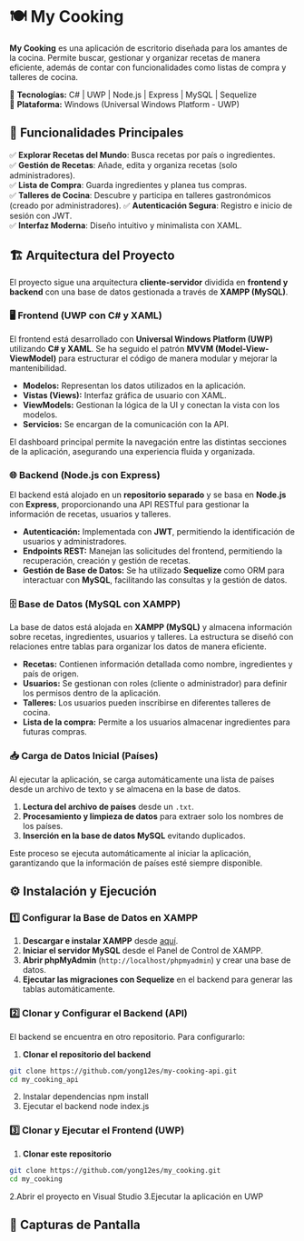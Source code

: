 # 🍽️ My Cooking

**My Cooking** es una aplicación de escritorio diseñada para los amantes de la cocina. Permite buscar, gestionar y organizar recetas de manera eficiente, además de contar con funcionalidades como listas de compra y talleres de cocina.  

📌 **Tecnologías:** C# | UWP | Node.js | Express | MySQL | Sequelize  
📌 **Plataforma:** Windows (Universal Windows Platform - UWP)  

## 🚀 Funcionalidades Principales
✅ **Explorar Recetas del Mundo**: Busca recetas por país o ingredientes.  
✅ **Gestión de Recetas**: Añade, edita y organiza recetas (solo administradores).  
✅ **Lista de Compra**: Guarda ingredientes y planea tus compras.  
✅ **Talleres de Cocina**: Descubre y participa en talleres gastronómicos (creado por administradores). 
✅ **Autenticación Segura**: Registro e inicio de sesión con JWT.  
✅ **Interfaz Moderna**: Diseño intuitivo y minimalista con XAML.  

## 🏗️ Arquitectura del Proyecto

El proyecto sigue una arquitectura **cliente-servidor** dividida en **frontend y backend** con una base de datos gestionada a través de **XAMPP (MySQL)**.  

### **🖥️ Frontend (UWP con C# y XAML)**
El frontend está desarrollado con **Universal Windows Platform (UWP)** utilizando **C# y XAML**. Se ha seguido el patrón **MVVM (Model-View-ViewModel)** para estructurar el código de manera modular y mejorar la mantenibilidad.  

- **Modelos:** Representan los datos utilizados en la aplicación.  
- **Vistas (Views):** Interfaz gráfica de usuario con XAML.  
- **ViewModels:** Gestionan la lógica de la UI y conectan la vista con los modelos.  
- **Servicios:** Se encargan de la comunicación con la API.  

El dashboard principal permite la navegación entre las distintas secciones de la aplicación, asegurando una experiencia fluida y organizada.

### **🌐 Backend (Node.js con Express)**
El backend está alojado en un **repositorio separado** y se basa en **Node.js** con **Express**, proporcionando una API RESTful para gestionar la información de recetas, usuarios y talleres.  

- **Autenticación:** Implementada con **JWT**, permitiendo la identificación de usuarios y administradores.  
- **Endpoints REST:** Manejan las solicitudes del frontend, permitiendo la recuperación, creación y gestión de recetas.  
- **Gestión de Base de Datos:** Se ha utilizado **Sequelize** como ORM para interactuar con **MySQL**, facilitando las consultas y la gestión de datos.  

### **🗄️ Base de Datos (MySQL con XAMPP)**
La base de datos está alojada en **XAMPP (MySQL)** y almacena información sobre recetas, ingredientes, usuarios y talleres. La estructura se diseñó con relaciones entre tablas para organizar los datos de manera eficiente.  

- **Recetas:** Contienen información detallada como nombre, ingredientes y país de origen.  
- **Usuarios:** Se gestionan con roles (cliente o administrador) para definir los permisos dentro de la aplicación.  
- **Talleres:** Los usuarios pueden inscribirse en diferentes talleres de cocina.  
- **Lista de la compra:** Permite a los usuarios almacenar ingredientes para futuras compras.  

### **📥 Carga de Datos Inicial (Países)**
Al ejecutar la aplicación, se carga automáticamente una lista de países desde un archivo de texto y se almacena en la base de datos.  

1. **Lectura del archivo de países** desde un `.txt`.  
2. **Procesamiento y limpieza de datos** para extraer solo los nombres de los países.  
3. **Inserción en la base de datos MySQL** evitando duplicados.  

Este proceso se ejecuta automáticamente al iniciar la aplicación, garantizando que la información de países esté siempre disponible.

## ⚙️ Instalación y Ejecución

### **1️⃣ Configurar la Base de Datos en XAMPP**
1. **Descargar e instalar XAMPP** desde [aquí](https://www.apachefriends.org/es/index.html).  
2. **Iniciar el servidor MySQL** desde el Panel de Control de XAMPP.  
3. **Abrir phpMyAdmin** (`http://localhost/phpmyadmin`) y crear una base de datos.
4. **Ejecutar las migraciones con Sequelize** en el backend para generar las tablas automáticamente.  

### **2️⃣ Clonar y Configurar el Backend (API)**
El backend se encuentra en otro repositorio. Para configurarlo:  

1. **Clonar el repositorio del backend**  
```bash
git clone https://github.com/yong12es/my-cooking-api.git
cd my_cooking_api
```
2. Instalar dependencias
npm install
3. Ejecutar el backend
node index.js

### **3️⃣ Clonar y Ejecutar el Frontend (UWP)**
1. **Clonar este repositorio**
```bash
git clone https://github.com/yong12es/my_cooking.git
cd my_cooking
```
2.Abrir el proyecto en Visual Studio
3.Ejecutar la aplicación en UWP

## 📸 Capturas de Pantalla


